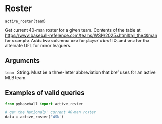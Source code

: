 # Roster

`active_roster(team)`

Get current 40-man roster for a given team. Contents of the table at 
https://www.baseball-reference.com/teams/WSN/2025.shtml#all_the40man for example. Adds two columns: one
for player's bref ID, and one for the alternate URL for minor leaguers.

## Arguments
`team:` String. Must be a three-letter abbreviation that bref uses for an active MLB team.

## Examples of valid queries

```python
from pybaseball import active_roster

# get the Nationals' current 40-man roster
data = active_roster('WSN')

```
